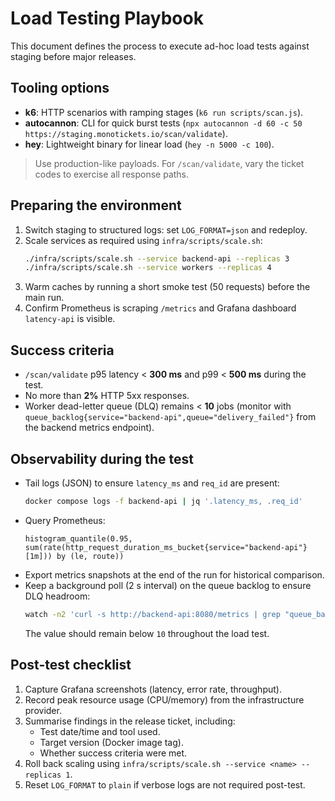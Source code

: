# Load Testing Playbook

This document defines the process to execute ad-hoc load tests against staging
before major releases.

## Tooling options

- **k6**: HTTP scenarios with ramping stages (`k6 run scripts/scan.js`).
- **autocannon**: CLI for quick burst tests (`npx autocannon -d 60 -c 50 https://staging.monotickets.io/scan/validate`).
- **hey**: Lightweight binary for linear load (`hey -n 5000 -c 100`).

> Use production-like payloads. For `/scan/validate`, vary the ticket codes to
> exercise all response paths.

## Preparing the environment

1. Switch staging to structured logs: set `LOG_FORMAT=json` and redeploy.
2. Scale services as required using `infra/scripts/scale.sh`:
   ```bash
   ./infra/scripts/scale.sh --service backend-api --replicas 3
   ./infra/scripts/scale.sh --service workers --replicas 4
   ```
3. Warm caches by running a short smoke test (50 requests) before the main run.
4. Confirm Prometheus is scraping `/metrics` and Grafana dashboard
   `latency-api` is visible.

## Success criteria

- `/scan/validate` p95 latency < **300 ms** and p99 < **500 ms** during the test.
- No more than **2%** HTTP 5xx responses.
- Worker dead-letter queue (DLQ) remains < **10** jobs (monitor with
  `queue_backlog{service="backend-api",queue="delivery_failed"}` from the
  backend metrics endpoint).

## Observability during the test

- Tail logs (JSON) to ensure `latency_ms` and `req_id` are present:
  ```bash
  docker compose logs -f backend-api | jq '.latency_ms, .req_id'
  ```
- Query Prometheus:
  ```promql
  histogram_quantile(0.95, sum(rate(http_request_duration_ms_bucket{service="backend-api"}[1m])) by (le, route))
  ```
- Export metrics snapshots at the end of the run for historical comparison.
- Keep a background poll (2 s interval) on the queue backlog to ensure DLQ
  headroom:
  ```bash
  watch -n2 'curl -s http://backend-api:8080/metrics | grep "queue_backlog{service=\"backend-api\",queue=\"delivery_failed\"}"'
  ```
  The value should remain below `10` throughout the load test.

## Post-test checklist

1. Capture Grafana screenshots (latency, error rate, throughput).
2. Record peak resource usage (CPU/memory) from the infrastructure provider.
3. Summarise findings in the release ticket, including:
   - Test date/time and tool used.
   - Target version (Docker image tag).
   - Whether success criteria were met.
4. Roll back scaling using `infra/scripts/scale.sh --service <name> --replicas 1`.
5. Reset `LOG_FORMAT` to `plain` if verbose logs are not required post-test.
